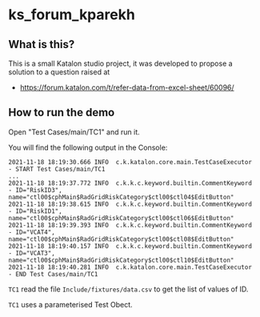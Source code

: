 # ks_forum_kparekh

## What is this?

This is a small Katalon studio project, it was developed to propose a solution to a question raised at

- https://forum.katalon.com/t/refer-data-from-excel-sheet/60096/

## How to run the demo

Open "Test Cases/main/TC1" and run it.

You will find the following output in the Console:

```
2021-11-18 18:19:30.666 INFO  c.k.katalon.core.main.TestCaseExecutor   - START Test Cases/main/TC1
...
2021-11-18 18:19:37.772 INFO  c.k.k.c.keyword.builtin.CommentKeyword   - ID="RiskID3", name="ctl00$cphMain$RadGridRiskCategory$ctl00$ctl04$EditButton"
2021-11-18 18:19:38.615 INFO  c.k.k.c.keyword.builtin.CommentKeyword   - ID="RiskID1", name="ctl00$cphMain$RadGridRiskCategory$ctl00$ctl06$EditButton"
2021-11-18 18:19:39.393 INFO  c.k.k.c.keyword.builtin.CommentKeyword   - ID="VCAT4", name="ctl00$cphMain$RadGridRiskCategory$ctl00$ctl08$EditButton"
2021-11-18 18:19:40.157 INFO  c.k.k.c.keyword.builtin.CommentKeyword   - ID="VCAT3", name="ctl00$cphMain$RadGridRiskCategory$ctl00$ctl10$EditButton"
2021-11-18 18:19:40.281 INFO  c.k.katalon.core.main.TestCaseExecutor   - END Test Cases/main/TC1
```

`TC1` read the file `Include/fixtures/data.csv` to get the list of values of ID.

`TC1` uses a parameterised Test Obect.
